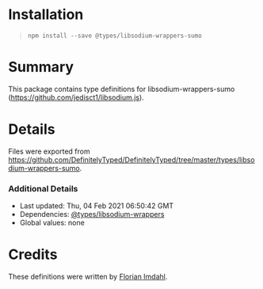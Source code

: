 # Installation
> `npm install --save @types/libsodium-wrappers-sumo`

# Summary
This package contains type definitions for libsodium-wrappers-sumo (https://github.com/jedisct1/libsodium.js).

# Details
Files were exported from https://github.com/DefinitelyTyped/DefinitelyTyped/tree/master/types/libsodium-wrappers-sumo.

### Additional Details
 * Last updated: Thu, 04 Feb 2021 06:50:42 GMT
 * Dependencies: [@types/libsodium-wrappers](https://npmjs.com/package/@types/libsodium-wrappers)
 * Global values: none

# Credits
These definitions were written by [Florian Imdahl](https://github.com/ffflorian).
